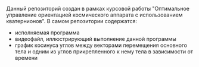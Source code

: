 Данный репозиторий создан в рамках курсовой работы "Оптимальное управление ориентацией космического аппарата с использованием кватернионов".
В самом репозитории содержатся:
- исполняемая программа
- видеофайл, иллюстрирующий выполнение данной программы
- график косинуса углов между векторами перемещения основного тела и одним из углов прикрепленного к нему тела в зависимости от времени
